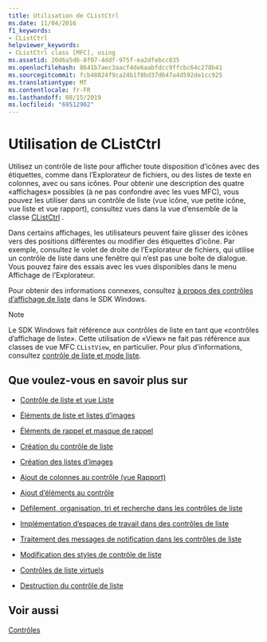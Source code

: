 ```yaml
---
title: Utilisation de CListCtrl
ms.date: 11/04/2016
f1_keywords:
- CListCtrl
helpviewer_keywords:
- CListCtrl class [MFC], using
ms.assetid: 20d6a5d6-8f07-4ddf-975f-ea2dfebcc835
ms.openlocfilehash: 8641b7aec3aacf4de6aabfdcc9ffcbc64c278b41
ms.sourcegitcommit: fcb48824f9ca24b1f8bd37d647a4d592de1cc925
ms.translationtype: MT
ms.contentlocale: fr-FR
ms.lasthandoff: 08/15/2019
ms.locfileid: "69512902"
---
```

# <a name="using-clistctrl"></a>Utilisation de CListCtrl

Utilisez un contrôle de liste pour afficher toute disposition d’icônes avec des étiquettes, comme dans l’Explorateur de fichiers, ou des listes de texte en colonnes, avec ou sans icônes. Pour obtenir une description des quatre «affichages» possibles (à ne pas confondre avec les vues MFC), vous pouvez les utiliser dans un contrôle de liste (vue icône, vue petite icône, vue liste et vue rapport), consultez vues dans la vue d’ensemble de la classe [CListCtrl](../mfc/reference/clistctrl-class.md) .

Dans certains affichages, les utilisateurs peuvent faire glisser des icônes vers des positions différentes ou modifier des étiquettes d’icône. Par exemple, consultez le volet de droite de l’Explorateur de fichiers, qui utilise un contrôle de liste dans une fenêtre qui n’est pas une boîte de dialogue. Vous pouvez faire des essais avec les vues disponibles dans le menu Affichage de l’Explorateur.

Pour obtenir des informations connexes, consultez [à propos des contrôles d’affichage de liste](/windows/win32/Controls/list-view-controls-overview) dans le SDK Windows.

> [!NOTE]
>  Le SDK Windows fait référence aux contrôles de liste en tant que «contrôles d’affichage de liste». Cette utilisation de «View» ne fait pas référence aux classes de vue MFC `CListView`, en particulier. Pour plus d’informations, consultez [contrôle de liste et mode liste](../mfc/list-control-and-list-view.md).

## <a name="what-do-you-want-to-know-more-about"></a>Que voulez-vous en savoir plus sur

- [Contrôle de liste et vue Liste](../mfc/list-control-and-list-view.md)

- [Éléments de liste et listes d’images](../mfc/list-items-and-image-lists.md)

- [Éléments de rappel et masque de rappel](../mfc/callback-items-and-the-callback-mask.md)

- [Création du contrôle de liste](../mfc/creating-the-list-control.md)

- [Création des listes d’images](../mfc/creating-the-image-lists.md)

- [Ajout de colonnes au contrôle (vue Rapport)](../mfc/adding-columns-to-the-control-report-view.md)

- [Ajout d’éléments au contrôle](../mfc/adding-items-to-the-control.md)

- [Défilement, organisation, tri et recherche dans les contrôles de liste](../mfc/scrolling-arranging-sorting-and-finding-in-list-controls.md)

- [Implémentation d’espaces de travail dans des contrôles de liste](../mfc/implementing-working-areas-in-list-controls.md)

- [Traitement des messages de notification dans les contrôles de liste](../mfc/processing-notification-messages-in-list-controls.md)

- [Modification des styles de contrôle de liste](../mfc/changing-list-control-styles.md)

- [Contrôles de liste virtuels](../mfc/virtual-list-controls.md)

- [Destruction du contrôle de liste](../mfc/destroying-the-list-control.md)

## <a name="see-also"></a>Voir aussi

[Contrôles](../mfc/controls-mfc.md)
